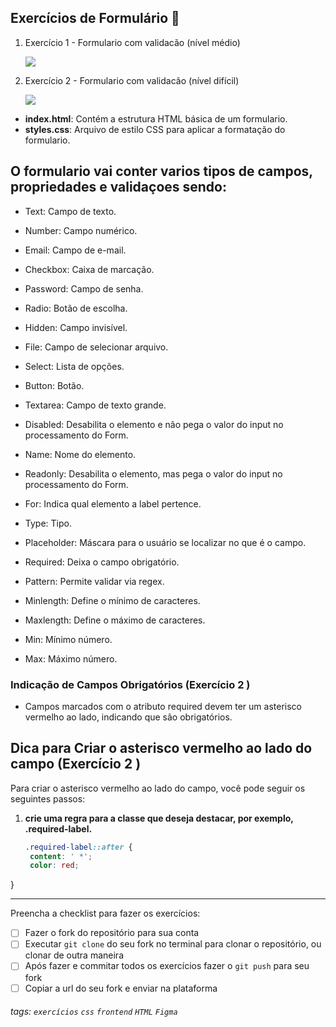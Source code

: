 
## Exercícios de Formulário 🏫

1. Exercício 1 - Formulario com validacão (nível médio)
 
    ![](https://imgur.com/U8T5uk7.png)

2. Exercício 2 - Formulario com validacão (nível difícil)

    ![](https://imgur.com/kVjfLzs.png)


- **index.html**: Contém a estrutura HTML básica de um formulario.
- **styles.css**: Arquivo de estilo CSS para aplicar a formatação do formulario.

## O formulario vai conter varios tipos de campos, propriedades e validaçoes sendo: 

- Text: Campo de texto.
- Number: Campo numérico.
- Email: Campo de e-mail.
- Checkbox: Caixa de marcação.
- Password: Campo de senha.
- Radio: Botão de escolha.
- Hidden: Campo invisível.
- File: Campo de selecionar arquivo.
- Select: Lista de opções.
- Button: Botão.
- Textarea: Campo de texto grande.

- Disabled: Desabilita o elemento e não pega o valor do input no processamento do Form.
- Name: Nome do elemento.
- Readonly: Desabilita o elemento, mas pega o valor do input no processamento do Form.
- For: Indica qual elemento a label pertence.
- Type: Tipo.
- Placeholder: Máscara para o usuário se localizar no que é o campo.

- Required: Deixa o campo obrigatório.
- Pattern: Permite validar via regex.
- Minlength: Define o mínimo de caracteres.
- Maxlength: Define o máximo de caracteres.
- Min: Mínimo número.
- Max: Máximo número.

### Indicação de Campos Obrigatórios (Exercício 2 )

- Campos marcados com o atributo required devem ter um asterisco vermelho ao lado, indicando que são obrigatórios.

## Dica para Criar o asterisco vermelho ao lado do campo (Exercício 2 )
Para criar o asterisco vermelho ao lado do campo, você pode seguir os seguintes passos:

1. **crie uma regra para a classe que deseja destacar, por exemplo, .required-label.**
   ```css
   .required-label::after {
    content: ' *';
    color: red;
}

---

Preencha a checklist para fazer os exercícios:

-   [ ] Fazer o fork do repositório para sua conta
-   [ ] Executar `git clone` do seu fork no terminal para clonar o repositório, ou clonar de outra maneira
-   [ ] Após fazer e commitar todos os exercícios fazer o `git push` para seu fork
-   [ ] Copiar a url do seu fork e enviar na plataforma

###### tags: `exercícios` `css` `frontend` `HTML` `Figma` 
